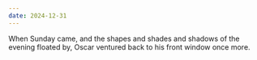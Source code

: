 ```yaml
---
date: 2024-12-31
---
```


When Sunday came, and the shapes and shades and shadows of the evening floated by, Oscar ventured back to his front window once more.